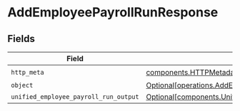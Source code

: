 # AddEmployeePayrollRunResponse


## Fields

| Field                                                                                                                  | Type                                                                                                                   | Required                                                                                                               | Description                                                                                                            |
| ---------------------------------------------------------------------------------------------------------------------- | ---------------------------------------------------------------------------------------------------------------------- | ---------------------------------------------------------------------------------------------------------------------- | ---------------------------------------------------------------------------------------------------------------------- |
| `http_meta`                                                                                                            | [components.HTTPMetadata](../../models/components/httpmetadata.md)                                                     | :heavy_check_mark:                                                                                                     | N/A                                                                                                                    |
| `object`                                                                                                               | [Optional[operations.AddEmployeePayrollRunResponseBody]](../../models/operations/addemployeepayrollrunresponsebody.md) | :heavy_minus_sign:                                                                                                     | N/A                                                                                                                    |
| `unified_employee_payroll_run_output`                                                                                  | [Optional[components.UnifiedEmployeePayrollRunOutput]](../../models/components/unifiedemployeepayrollrunoutput.md)     | :heavy_minus_sign:                                                                                                     | N/A                                                                                                                    |